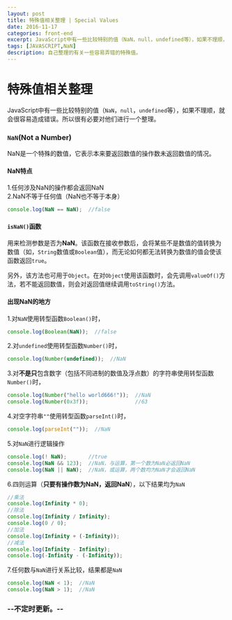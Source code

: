 ```yaml
---
layout: post
title: 特殊值相关整理 | Special Values
date: 2016-11-17
categories: front-end
excerpt: JavaScript中有一些比较特别的值（NaN，null，undefined等），如果不理顺，就会很容易造成错误。所以很有必要对他们进行一个整理。
tags: [JAVASCRIPT,NaN]
description: 自己整理的有关一些容易弄错的特殊值。
---
```

# 特殊值相关整理
JavaScript中有一些比较特别的值（`NaN`，`null`，`undefined`等），如果不理顺，就会很容易造成错误。所以很有必要对他们进行一个整理。
### `NaN`(Not a Number)
NaN是一个特殊的数值，它表示本来要返回数值的操作数未返回数值的情况。
#### NaN特点
1.任何涉及NaN的操作都会返回NaN<br>
2.NaN不等于任何值（NaN也不等于本身）
```javascript
console.log(NaN == NaN);  //false
```
#### `isNaN()`函数
用来检测参数是否为**NaN**。该函数在接收参数后，会将某些不是数值的值转换为数值（如，`String`数值或`Boolean`值），而无论如何都无法转换为数值的值会使该函数返回`true`。

另外，该方法也可用于`Object`。在对`Object`使用该函数时，会先调用`valueOf()`方法，若不能返回数值，则会对返回值继续调用`toString()`方法。
#### 出现NaN的地方
1.对`NaN`使用转型函数`Boolean()`时，
```javascript
console.log(Boolean(NaN));  //false
```
2.对`undefined`使用转型函数`Number()`时，
```javascript
console.log(Number(undefined));  //NaN
 ```
3.对**不是只**包含数字（包括不同进制的数值及浮点数）的字符串使用转型函数`Number()`时，
```javascript
console.log(Number("hello world666!"));  //NaN
console.log(Number(0x3f));               //63
```
4.对空字符串`""`使用转型函数`parseInt()`时，
```javascript
console.log(parseInt(""));  //NaN
```
5.对`NaN`进行逻辑操作
```javascript
console.log(! NaN);       //true
console.log(NaN && 123);  //NaN，与运算，第一个数为NaN必返回NaN
console.log(NaN || NaN);  //NaN，或运算，两个数均为NaN才会返回NaN
```
6.四则运算（**只要有操作数为NaN，返回NaN**），以下结果均为`NaN`
```javascript
//乘法
console.log(Infinity * 0);         
//除法   
console.log(Infinity / Infinity);     
console.log(0 / 0);          
//加法         
console.log(Infinity + (-Infinity));  
//减法
console.log(Infinity - Infinity);     
console.log(-Infinity - (-Infinity));  
```
7.任何数与`NaN`进行关系比较，结果都是`NaN`
```javascript
console.log(NaN < 1);  //NaN
console.log(NaN > 1);  //NaN
```

### --不定时更新。--